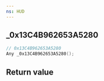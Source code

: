 ```yaml
---
ns: HUD
---
```

## _0x13C4B962653A5280

```c
// 0x13C4B962653A5280
Any _0x13C4B962653A5280();
```


## Return value
